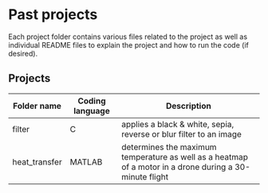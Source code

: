 # Past projects
Each project folder contains various files related to the project as well as individual README files to explain the project and how to run the code (if desired).

## Projects
| **Folder name** | **Coding language** | **Description** |
| --- | --- | --- |
| filter | C | applies a black & white, sepia, reverse or blur filter to an image |
| heat_transfer | MATLAB | determines the maximum temperature as well as a heatmap of a motor in a drone during a 30-minute flight |
